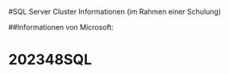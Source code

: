 #SQL Server Cluster Informationen
(im Rahmen einer Schulung)

##Informationen von Microsoft:

[](https://learn.microsoft.com/en-us/sql/database-engine/availability-groups/windows/prereqs-restrictions-recommendations-always-on-availability?view=sql-server-ver16)



# 202348SQL
